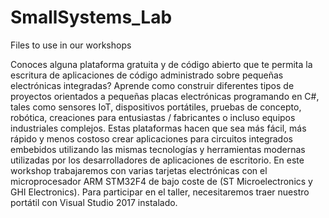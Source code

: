 # SmallSystems_Lab
Files to use in our workshops

Conoces alguna plataforma gratuita y de código abierto que te permita la escritura de aplicaciones de código administrado sobre pequeñas electrónicas integradas? Aprende como construir diferentes tipos de proyectos orientados a pequeñas placas electrónicas programando en C#, tales como sensores IoT, dispositivos portátiles, pruebas de concepto, robótica, creaciones para entusiastas / fabricantes o incluso equipos industriales complejos. Estas plataformas hacen que sea más fácil, más rápido y menos costoso crear aplicaciones para circuitos integrados embebidos utilizando las mismas tecnologías y herramientas modernas utilizadas por los desarrolladores de aplicaciones de escritorio. En este workshop trabajaremos con varias tarjetas electrónicas con el microprocesador ARM STM32F4 de bajo coste de (ST Microelectronics y GHI Electronics). 
Para participar en el taller, necesitaremos traer nuestro portátil con Visual Studio 2017 instalado.
